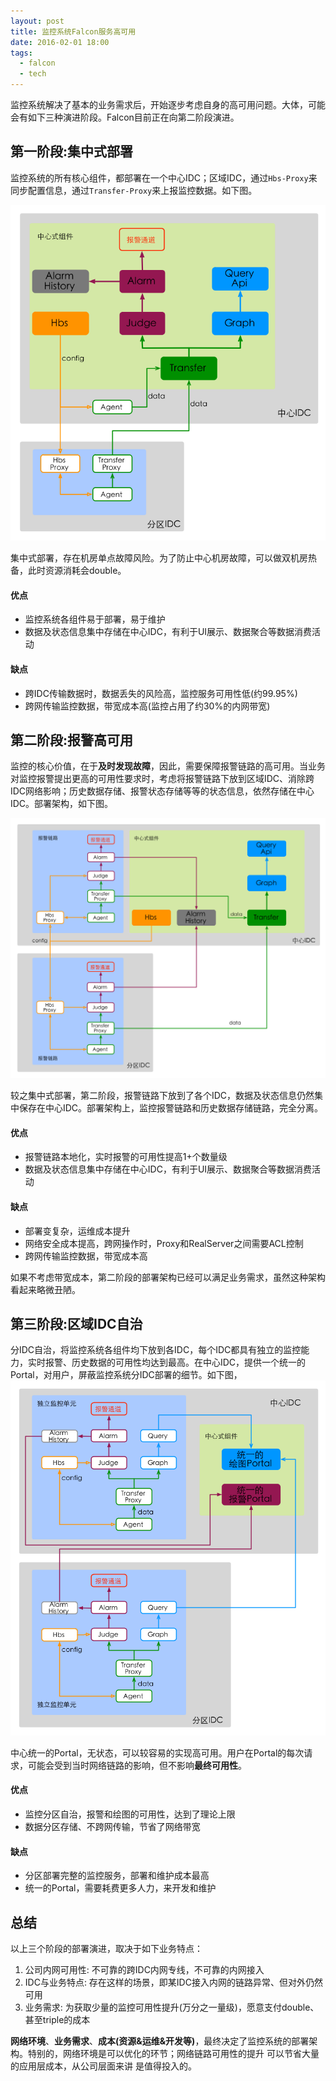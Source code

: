 ```yaml
---
layout: post
title: 监控系统Falcon服务高可用
date: 2016-02-01 18:00
tags:
  - falcon
  - tech
---
```


监控系统解决了基本的业务需求后，开始逐步考虑自身的高可用问题。大体，可能会有如下三种演进阶段。Falcon目前正在向第二阶段演进。

## 第一阶段:集中式部署
监控系统的所有核心组件，都部署在一个中心IDC；区域IDC，通过`Hbs-Proxy`来同步配置信息，通过`Transfer-Proxy`来上报监控数据。如下图。

![central.png](https://raw.githubusercontent.com/niean/niean.common.store/master/images/open-falcon/multi_idcs_central.png)

集中式部署，存在机房单点故障风险。为了防止中心机房故障，可以做双机房热备，此时资源消耗会double。

#### 优点
+ 监控系统各组件易于部署，易于维护
+ 数据及状态信息集中存储在中心IDC，有利于UI展示、数据聚合等数据消费活动

#### 缺点
+ 跨IDC传输数据时，数据丢失的风险高，监控服务可用性低(约99.95%)
+ 跨网传输监控数据，带宽成本高(监控占用了约30%的内网带宽)



## 第二阶段:报警高可用
监控的核心价值，在于**及时发现故障**，因此，需要保障报警链路的高可用。当业务对监控报警提出更高的可用性要求时，考虑将报警链路下放到区域IDC、消除跨IDC网络影响；历史数据存储、报警状态存储等等的状态信息，依然存储在中心IDC。部署架构，如下图。

![alarm_ha.png](https://raw.githubusercontent.com/niean/niean.common.store/master/images/open-falcon/multi_idcs_alarm_ha.png)

较之集中式部署，第二阶段，报警链路下放到了各个IDC，数据及状态信息仍然集中保存在中心IDC。部署架构上，监控报警链路和历史数据存储链路，完全分离。

#### 优点
+ 报警链路本地化，实时报警的可用性提高1+个数量级
+ 数据及状态信息集中存储在中心IDC，有利于UI展示、数据聚合等数据消费活动

#### 缺点
+ 部署变复杂，运维成本提升
+ 网络安全成本提高，跨网操作时，Proxy和RealServer之间需要ACL控制
+ 跨网传输监控数据，带宽成本高

如果不考虑带宽成本，第二阶段的部署架构已经可以满足业务需求，虽然这种架构看起来略微丑陋。

## 第三阶段:区域IDC自治
分IDC自治，将监控系统各组件均下放到各IDC，每个IDC都具有独立的监控能力，实时报警、历史数据的可用性均达到最高。在中心IDC，提供一个统一的Portal，对用户，屏蔽监控系统分IDC部署的细节。如下图，
![central.png](https://raw.githubusercontent.com/niean/niean.common.store/master/images/open-falcon/multi_idcs_all_ha.png)

中心统一的Portal，无状态，可以较容易的实现高可用。用户在Portal的每次请求，可能会受到当时网络链路的影响，但不影响**最终可用性**。

#### 优点
+ 监控分区自治，报警和绘图的可用性，达到了理论上限
+ 数据分区存储、不跨网传输，节省了网络带宽

#### 缺点
+ 分区部署完整的监控服务，部署和维护成本最高
+ 统一的Portal，需要耗费更多人力，来开发和维护


## 总结
以上三个阶段的部署演进，取决于如下业务特点：

1. 公司内网可用性: 不可靠的跨IDC内网专线，不可靠的内网接入
2. IDC与业务特点: 存在这样的场景，即某IDC接入内网的链路异常、但对外仍然可用
3. 业务需求: 为获取少量的监控可用性提升(万分之一量级)，愿意支付double、甚至triple的成本

**网络环境**、**业务需求**、**成本(资源&运维&开发等)**，最终决定了监控系统的部署架构。特别的，网络环境是可以优化的环节；网络链路可用性的提升 可以节省大量的应用层成本，从公司层面来讲 是值得投入的。

